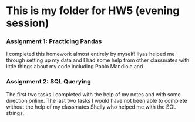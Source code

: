 # This is my folder for HW5 (evening session)

### Assignment 1: Practicing Pandas 
I completed this homework almost entirely by myself! Ilyas helped me through setting up my data and I had some help from other classmates with little things about my code including Pablo Mandiola and 

### Assignment 2: SQL Querying 
The first two tasks I completed with the help of my notes and with some direction online. The last two tasks I would have not been able to complete without the help of my classmates Shelly who helped me with the SQL strings.
